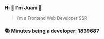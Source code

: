 ### Hi 👋 I&#39;m Juani 🦁

> I&#39;m a Frontend Web Developer SSR

### 📚 Minutes being a developer: 1839687
